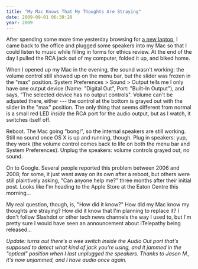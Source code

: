 ```yaml
---
title: "My Mac Knows That My Thoughts Are Straying"
date: 2009-09-01 06:39:28
year: 2009
---
```

After spending some more time yesterday browsing for <a href="http://pyre.third-bit.com/blog/archives/2862.html">a new laptop</a>, I came back to the office and plugged some speakers into my Mac so that I could listen to music while filling in forms for ethics review. At the end of the day I pulled the RCA jack out of my computer, folded it up, and biked home.

When I opened up my Mac in the evening, the sound wasn't working: the volume control still showed up on the menu bar, but the slider was frozen in the "max" position. System Preferences &gt; Sound &gt; Output tells me I only have one output device (Name: "Digital Out", Port: "Built-In Output"), and says, "The selected device has no output controls". Volume can't be adjusted there, either --- the control at the bottom is grayed out with the slider in the "max" position. The only thing that seems different from normal is a small red LED <em>inside</em> the RCA port for the audio output, but as I watch, it switches itself off.

Reboot. The Mac going "bong!", so the internal speakers are still working. Still no sound once OS X is up and running, though. Plug in speakers: yup, they work (the volume control comes back to life on both the menu bar and System Preferences). Unplug the speakers: volume controls grayed out, no sound.

On to Google. Several people reported this problem between 2006 and 2008; for some, it just went away on its own after a reboot, but others were still plaintively asking, "Can anyone help me?" three months after their initial post. Looks like I'm heading to the Apple Store at the Eaton Centre this morning...

My real question, though, is, "How did it know?" How did my Mac know my thoughts are straying? How did it know that I'm planning to replace it? I don't follow Slashdot or other tech news channels the way I used to, but I'm pretty sure I would have seen an announcement about iTelepathy being released...

<em>Update: turns out there's a wee switch inside the Audio Out port that's supposed to detect what kind of jack you're using, and it jammed in the "optical" position when I last unplugged the speakers. Thanks to Jason M., it's now unjammed, and I have audio once again.</em>
